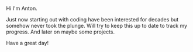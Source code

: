 Hi I'm Anton.

Just now starting out with coding have been interested for decades but somehow never took the plunge. Will try to keep this up to date to track my progress. And later on maybe some projects. 

Have a great day!
